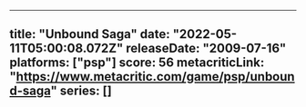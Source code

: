 
---
title: "Unbound Saga"
date: "2022-05-11T05:00:08.072Z"
releaseDate: "2009-07-16"
platforms: ["psp"]
score: 56
metacriticLink: "https://www.metacritic.com/game/psp/unbound-saga"
series: []
---
